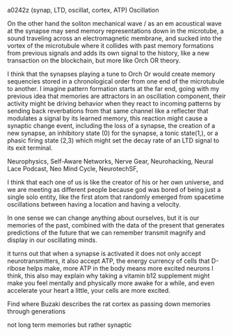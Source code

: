 a0242z
(synap, LTD, oscillat, cortex, ATP)
Oscillation

On the other hand the soliton mechanical wave / as an em acoustical wave at the synapse may send memory representations down in the microtube, a sound traveling across an electromagnetic membrane, and sucked into the vortex of the microtubule where it collides with past memory formations from previous signals and adds its own signal to the history, like a new transaction on the blockchain, but more like Orch OR theory.

I think that the synapses playing a tune to Orch Or would create memory sequencies stored in a chronological order from one end of the microtubule to another. I imagine pattern formation starts at the far end, going with my previous idea that memories are attractors in an oscillation component, their activity might be driving behavior when they react to incoming patterns by sending back reverbations from that same channel like a reflecter that modulates a signal by its learned memory, this reaction might cause a synaptic change event, including the loss of a synapse, the creation of a new synapse, an inhibitory state (0) for the synapse, a tonic state(1,), or a phasic firing state (2,3) which might set the decay rate of an LTD signal to its exit terminal.

Neurophysics, Self-Aware Networks, Nerve Gear, Neurohacking, Neural Lace Podcast, Neo Mind Cycle, NeurotechSF,

I think that each one of us is like the creator of his or her own universe, and we are meeting as different people because god was bored of being just a single solo entity, like the first atom that randomly emerged from spacetime oscillations between having a location and having a velocity.

In one sense we can change anything about ourselves, but it is our memories of the past, combined with the data of the present that generates predictions of the future that we can remember transmit magnify and display in our oscillating minds.

it turns out that when a synapse is activated it does not only accept neurotransmitters, it also accept ATP, the energy currency of cells that D-ribose helps make, more ATP in the body means more excited neurons I think, this also may explain why taking a vitamin b12 supplement might make you feel mentally and physically more awake for a while, and even accelerate your heart a little, your cells are more excited.

Find where Buzaki describes the rat cortex as passing down memories through generations

not long term memories but rather synaptic

